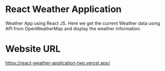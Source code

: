 # React Weather Application

Weather App using React JS. Here we get the current Weather data using API from OpenWeatherMap and display the weather information.

# Website URL

https://react-weather-application-two.vercel.app/
